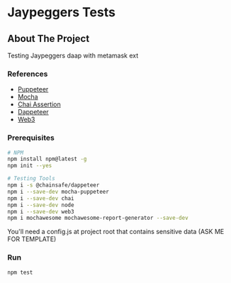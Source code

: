 # Jaypeggers Tests
## About The Project

Testing Jaypeggers daap with metamask ext

### References

* [Puppeteer](https://pptr.dev/)
* [Mocha](https://mochajs.org/)
* [Chai Assertion](https://www.chaijs.com/)
* [Dappeteer](https://github.com/decentraland/dappeteer)
* [Web3](https://web3js.readthedocs.io/en/v1.7.4/)

### Prerequisites

```sh
# NPM
npm install npm@latest -g
npm init --yes

# Testing Tools
npm i -s @chainsafe/dappeteer
npm i --save-dev mocha-puppeteer
npm i --save-dev chai
npm i --save-dev node
npm i --save-dev web3
npm i mochawesome mochawesome-report-generator --save-dev
```

You'll need a config.js at project root that contains sensitive data (ASK ME FOR TEMPLATE)

### Run

```sh
npm test
```